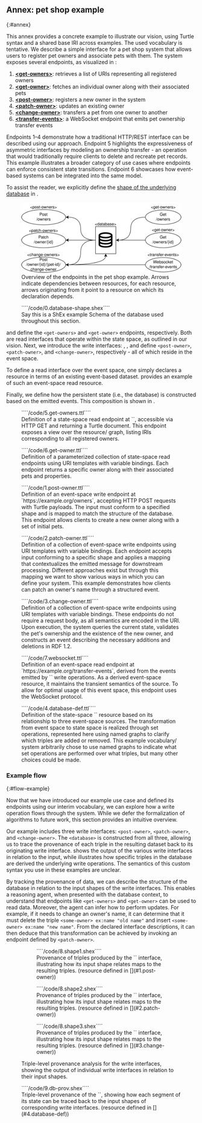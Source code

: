 ## Annex: pet shop example
{:#annex}

This annex provides a concrete example to illustrate our vision,
using Turtle syntax and a shared base IRI across examples.
The used vocabulary is tentative.
We describe a simple interface for a pet shop system that allows users to register pet owners and associate pets with them.
The system exposes several endpoints, as visualized in [](#interface-viz):

1. [**\<get-owners\>**](#5.get-owners): retrieves a list of URIs representing all registered owners
2. [**\<get-owner\>**](#6.get-owner): fetches an individual owner along with their associated pets
3. [**\<post-owner\>**](#1.post-owner): registers a new owner in the system
4. [**\<patch-owner\>**](#2.patch-owner): updates an existing owner
5. [**\<change-owner\>**](#3.change-owner): transfers a pet from one owner to another
6. [**\<transfer-events\>**](#7.websocket): a WebSocket endpoint that emits pet ownership transfer events

Endpoints 1–4 demonstrate how a traditional HTTP/REST interface can be described using our approach.
Endpoint 5 highlights the expressiveness of asymmetric interfaces by modeling an ownership transfer -
an operation that would traditionally require clients to delete and recreate pet records.
This example illustrates a broader category of use cases where endpoints can enforce consistent state transitions.
Endpoint 6 showcases how event-based systems can be integrated into the same model.

To assist the reader, we explicitly define the [shape of the underlying database](https://rdfshape.weso.es/link/17478219300) in [](#0.database-shape).

<figure id="interface-viz">
<img src="images/interface-example-viz.svg" alt="Visual representation of the interface" style="object-fit: contain;"/>
<figcaption markdown="block">
Overview of the endpoints in the pet shop example.
Arrows indicate dependencies between resources,
for each resource, arrows originating from it point to a resource on which its declaration depends. 
</figcaption>
</figure>

<figure id="0.database-shape" class="listing">
````/code/0.database-shape.shex````
<figcaption markdown="block">
<span class="comment" data-author="RT">Say this is a ShEx example</span>
Schema of the database used throughout this section.
</figcaption>
</figure>


[](#5.get-owners) and [](#6.get-owner) define the `<get-owners>` and `<get-owner>` endpoints, respectively.
Both are read interfaces that operate within the state space, as outlined in our vision.
Next, we introduce the write interfaces:
[](#1.post-owner), [](#2.patch-owner), and [](#3.change-owner) define `<post-owner>`, `<patch-owner>`, and `<change-owner>`, respectively -
all of which reside in the event space.

To define a read interface over the event space, one simply declares a resource in terms of an existing event-based dataset.
[](#7.websocket) provides an example of such an event-space read resource.

Finally, we define how the persistent state (i.e., the database) is constructed based on the emitted events.
This composition is shown in [](#4.database-def).

<figure id="5.get-owners" class="listing">
````/code/5.get-owners.ttl````
<figcaption markdown="block">
Definition of a state-space read endpoint at `<http://example.org/owners>`, accessible via HTTP GET and returning a Turtle document.
This endpoint exposes a view over the <database> resource/ graph, listing IRIs corresponding to all registered owners.
</figcaption>
</figure>

<figure id="6.get-owner" class="listing">
````/code/6.get-owner.ttl````
<figcaption markdown="block">
Definition of a parameterized collection of state-space read endpoints using URI templates with variable bindings.
Each endpoint returns a specific owner along with their associated pets and properties.
</figcaption>
</figure>


<figure id="1.post-owner" class="listing">
````/code/1.post-owner.ttl````
<figcaption markdown="block">
Definition of an event-space write endpoint at `https://example.org/owners`,
accepting HTTP POST requests with Turtle payloads.
The input must conform to a specified shape and is mapped to match the structure of the database.
This endpoint allows clients to create a new owner along with a set of initial pets.
</figcaption>
</figure>

<figure id="2.patch-owner" class="listing">
````/code/2.patch-owner.ttl````
<figcaption markdown="block">
Definition of a collection of event-space write endpoints using URI templates with variable bindings.
Each endpoint accepts input conforming to a specific shape and applies a mapping that contextualizes the emitted message for downstream processing.
Different approaches exist but through this mapping we want to show various ways in which you can define your system.
This example demonstrates how clients can patch an owner's name through a structured event.
</figcaption>
</figure>

<figure id="3.change-owner" class="listing">
````/code/3.change-owner.ttl````
<figcaption markdown="block">
Definition of a collection of event-space write endpoints using URI templates with variable bindings.
These endpoints do not require a request body, as all semantics are encoded in the URI.
Upon execution, the system queries the current state, validates the pet's ownership and the existence of the new owner,
and constructs an event describing the necessary additions and deletions in RDF 1.2.
</figcaption>
</figure>

<figure id="7.websocket" class="listing">
````/code/7.websocket.ttl````
<figcaption markdown="block">
Definition of an event-space read endpoint at `https://example.org/transfer-events`,
derived from the events emitted by `<change-owner>` write operations.
As a derived event-space resource, it maintains the transient semantics of the source.
To allow for optimal usage of this event space, this endpoint uses the WebSocket protocol.
</figcaption>
</figure>

<figure id="4.database-def" class="listing">
````/code/4.database-def.ttl````
<figcaption markdown="block">
Definition of the state-space `<database>` resource based on its relationship to three event-space sources.
The transformation from event space to state space is realized through set operations,
represented here using named graphs to clarify which triples are added or removed.
This example vocabulary/ system arbitrarily chose to use named graphs to indicate what set operations are performed over what triples,
but many other choices could be made.
</figcaption>
</figure>

### Example flow
{:#flow-example}

Now that we have introduced our example use case and defined its endpoints using our interim vocabulary,
we can explore how a write operation flows through the system.
While we defer the formalization of algorithms to future work, this section provides an intuitive overview.

Our example includes three write interfaces:
`<post-owner>`, `<patch-owner>`, and `<change-owner>`.
The `<database>` is constructed from all three,
allowing us to trace the provenance of each triple in the resulting dataset back to its originating write interface.
[](#write-interface-tp-prov) shows the output of the various write interfaces in relation to the input, while
[](#9.db-prov) illustrates how specific triples in the database are derived the underlying write operations.
<span class="comment" data-author="RT">The semantics of this custom syntax you use in these examples are unclear.</span>

By tracking the provenance of data,
we can describe the structure of the database in relation to the input shapes of the write interfaces.
This enables a reasoning agent, when presented with the database context,
to understand that endpoints like `<get-owners>` and `<get-owner>` can be used to read data.
Moreover, the agent can infer how to perform updates.
For example, if it needs to change an owner's name,
it can determine that it must delete the triple `<some-owner> ex:name "old name"` and insert `<some-owner> ex:name "new name"`.
From the declared interface descriptions,
it can then deduce that this transformation can be achieved by invoking an endpoint defined by `<patch-owner>`.


<figure id="write-interface-tp-prov" class="listing">

<figure id="write-interface-tp-prov-1" class="subfigure">
````/code/8.shape1.shex````
<figcaption markdown="block">
Provenance of triples produced by the `<post-owner>` interface,
illustrating how its input shape relates maps to the resulting triples. (resource defined in [](#1.post-owner))
</figcaption>
</figure>

<figure id="write-interface-tp-prov-2" class="subfigure">
````/code/8.shape2.shex````
<figcaption markdown="block">
Provenance of triples produced by the `<patch-owner>` interface,
illustrating how its input shape relates maps to the resulting triples. (resource defined in [](#2.patch-owner))
</figcaption>
</figure>

<figure id="write-interface-tp-prov-3" class="subfigure">
````/code/8.shape3.shex````
<figcaption markdown="block">
Provenance of triples produced by the `<change-owner>` interface,
illustrating how its input shape relates maps to the resulting triples. (resource defined in [](#3.change-owner))
</figcaption>
</figure>


<figcaption markdown="block">
Triple-level provenance analysis for the write interfaces,
showing the output of individual write interfaces in relation to their input shapes.
</figcaption>
</figure>

<figure id="9.db-prov" class="listing">
````/code/9.db-prov.shex````
<figcaption markdown="block">
Triple-level provenance of the `<database>`,
showing how each segment of its state can be traced back to the input shapes of corresponding write interfaces.
(resource defined in [](#4.database-def))
</figcaption>
</figure>

